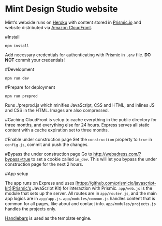Mint Design Studio website
===========

Mint's webside runs on [Heroku](http://heroku.com) with content stored in [Prismic.io](http://prismic.io) and website distributed via [Amazon CloudFront](http://aws.amazon.com/cloudfront/).

#Install
```
npm install
```
Add necessary credentials for authenticating with Prismic in ```.env``` file. **DO NOT** commit your credentials!

#Development
```
npm run dev
```

#Prepare for deployment
```
npm run preprod
```
Runs ./preprod.js which minifies JavaScript, CSS and HTML, and inlines JS and CSS in the HTML. Images are also compressed.

#Caching
CloudFront is setup to cache everything in the public directory for three months, and everything else for 24 hours. Express serves all static content with a cache expiration set to three months.

#Enable under construction page
Set the ```construction``` property to ```true``` in ```config.js```, commit and push the changes.

#Bypass the under construction page
Go to http://webadress.com/?bypass=true to set a cookie called ```in_dev```. This will let you bypass the under construction page for the next 2 hours.

#App setup

The app runs on Express and uses [https://github.com/prismicio/javascript-kit](Prismic's JavaScript Kit) for interaction with Prismic.
```app/web.js``` is the module that sets up the server. All routes are in ```app/router.js```, and the main app logics are in ```app/app.js```. ```app/modules/common.js``` handles content that is common for all pages, like about and contact info. ```app/modules/projects.js``` handles the projects only.

[Handlebars](http://handlebarsjs.com) is used as the template engine.
